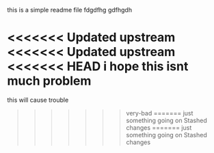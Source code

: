 this is a simple readme file
fdgdfhg
gdfhgdh


<<<<<<< Updated upstream
<<<<<<< Updated upstream
<<<<<<< HEAD
i hope this isnt much problem
=======
this will cause trouble
>>>>>>> very-bad
=======
just something going on
>>>>>>> Stashed changes
=======
just something going on
>>>>>>> Stashed changes

